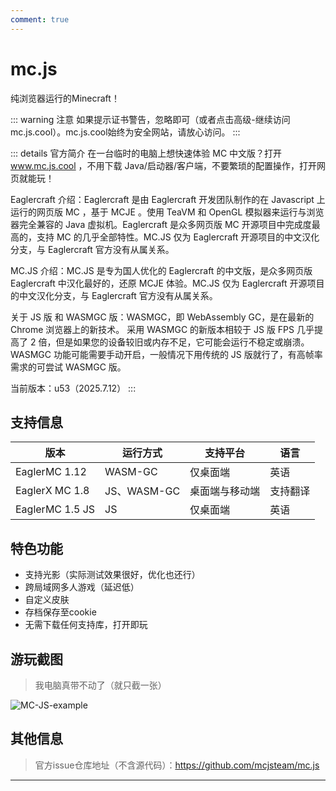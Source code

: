 ```yaml
---
comment: true
---
```


# mc.js<badge type="tip" text="网管首推" />

纯浏览器运行的Minecraft！

<DownloadLinkCollector
  bg-image="/pictures/MC-JS-example.png"
  title="链接直达"
  tcolor="purple"
  :downloads="[
    {
      text: 'mc.js.cool',
      link: 'https://mc.js.cool',
    },
  ]"
/>

::: warning 注意
如果提示证书警告，忽略即可（或者点击高级-继续访问mc.js.cool）。mc.js.cool始终为安全网站，请放心访问。
:::

::: details 官方简介
在一台临时的电脑上想快速体验 MC 中文版？打开 www.mc.js.cool ，不用下载 Java/启动器/客户端，不要繁琐的配置操作，打开网页就能玩！

Eaglercraft 介绍：Eaglercraft 是由 Eaglercraft 开发团队制作的在 Javascript 上运行的网页版 MC ，基于 MCJE 。使用 TeaVM 和 OpenGL 模拟器来运行与浏览器完全兼容的 Java 虚拟机。Eaglercraft 是众多网页版 MC 开源项目中完成度最高的，支持 MC 的几乎全部特性。MC.JS 仅为 Eaglercraft 开源项目的中文汉化分支，与 Eaglercraft 官方没有从属关系。

MC.JS 介绍：MC.JS 是专为国人优化的 Eaglercraft 的中文版，是众多网页版 Eaglercraft 中汉化最好的，还原 MCJE 体验。MC.JS 仅为 Eaglercraft 开源项目的中文汉化分支，与 Eaglercraft 官方没有从属关系。

关于 JS 版 和 WASMGC 版：WASMGC，即 WebAssembly GC，是在最新的 Chrome 浏览器上的新技术。 采用 WASMGC 的新版本相较于 JS 版 FPS 几乎提高了 2 倍，但是如果您的设备较旧或内存不足，它可能会运行不稳定或崩溃。WASMGC 功能可能需要手动开启，一般情况下用传统的 JS 版就行了，有高帧率需求的可尝试 WASMGC 版。

当前版本：u53（2025.7.12）
:::

## 支持信息
|版本| 运行方式       | 支持平台   | 语言   |
|-|------------|--------|------|
|EaglerMC 1.12| WASM-GC    | 仅桌面端   | 英语   |
|EaglerX MC 1.8| JS、WASM-GC | 桌面端与移动端 | 支持翻译 |
|EaglerMC 1.5 JS| JS | 仅桌面端   | 英语   |

## 特色功能
- 支持光影（实际测试效果很好，优化也还行）
- 跨局域网多人游戏（延迟低）
- 自定义皮肤
- 存档保存至cookie
- 无需下载任何支持库，打开即玩

## 游玩截图

> 我电脑真带不动了（就只截一张）

![MC-JS-example](/pictures/MC-JS-example.png)

## 其他信息

> 官方issue仓库地址（不含源代码）：https://github.com/mcjsteam/mc.js

---
<ImageSlider
  :auto="true"
  :time="1500"
  :images="[
    { id: 1, text: '执法-5', link: '/pictures/eggy/ZhiFa-5.jpeg' },
    { id: 2, text: '潜行-4', link: '/pictures/eggy/QianXing-4.jpeg' },
    { id: 3, text: '执潜-1', link: '/pictures/eggy/ZQ-1.jpg' },
    { id: 4, text: '执潜-2', link: '/pictures/eggy/ZQ-2.png' },
  ]"
  ltext="执法~"
  rtext="潜行~"
  lcolor="#ffa500"
  rcolor="#8b0000"
/>